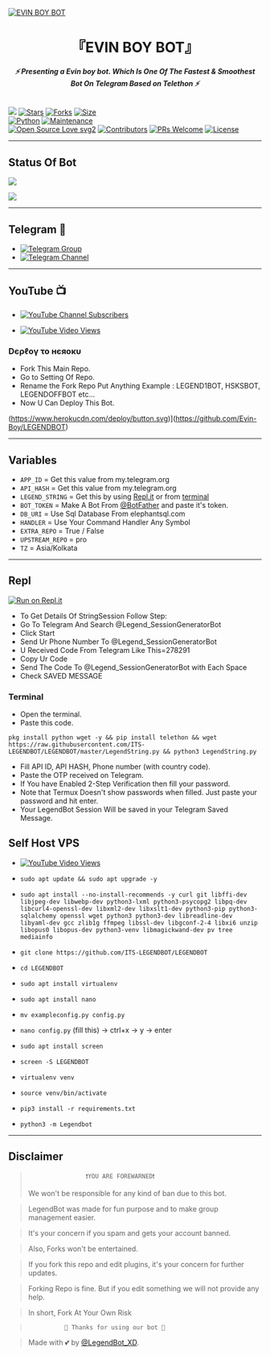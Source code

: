 [![EVIN BOY BOT](https://te.legra.ph/file/c35cac7ebaf41820cde0e.png)](https://github.com/Evin-Boy/LEGENDBOT)


<h1 align="center">
<b> 『EVIN BOY BOT』 </b>
</h1>

<h6 align="center">
  <b>⚡ Presenting a Evin boy bot. Which Is One Of The Fastest & Smoothest Bot On Telegram Based on Telethon ⚡</b>
</h6>


[![](https://img.shields.io/badge/LegendBot-v2.0-blue)](#)
[![Stars](https://img.shields.io/github/stars/Evin-Boy/LEGENDBOT?style=flat-square&color=yellow)](https://github.com/Evin-Boy/LEGENDBOT/stargazers)
[![Forks](https://img.shields.io/github/forks/Evin-Boy/LEGENDBOT?style=flat-square&color=orange)](https://github.com/Evin-Boy/LEGENDBOT/fork)
[![Size](https://img.shields.io/github/repo-size/Evin-Boy/LEGENDBOT?style=flat-square&color=green)](https://github.com/Evin-Boy/LEGENDBOT/)   
[![Python](https://img.shields.io/badge/Python-v3.10.2-blue)](https://www.python.org/)
[![Maintenance](https://img.shields.io/badge/Maintained%3F-yes-green.svg)](https://github.com/Evin-Boy/LEGENDBOT/graphs/commit-activity)   
[![Open Source Love svg2](https://badges.frapsoft.com/os/v2/open-source.svg?v=103)](https://github.com/LEGEND-AI/LEGENDBOT)
[![Contributors](https://img.shields.io/github/contributors/LEGEND-AI/LEGENDBOT?style=flat-square&color=green)](https://github.com/LEGEND-AI/LEGENDBOT/graphs/contributors)
[![PRs Welcome](https://img.shields.io/badge/PRs-welcome-brightgreen.svg?style=flat-square)](https://makeapullrequest.com)
[![License](https://img.shields.io/badge/License-AGPL-blue)](https://github.com/LEGEND-AI/LEGENDBOT/blob/main/LICENSE)   

------

## Status Of Bot 
<p align="left">
    <a href="https://github.com/Evin-Boy/LEGENDBOT/network/members"><img src="https://img.shields.io/github/forks/LEGEND-AI/LEGENDBOT?label=Forks&logoColor=Black&style=social"></a><p align="left"><a href="https://github.com/LEGEND-AI/LEGENDBOT/stargazers"><img src="https://img.shields.io/github/stars/LEGEND-AI/LEGENDBOT?logoColor=Blue&style=social"></a><p align="left"><a href="https://github.com/LEGEND-AI/LEGENDBOT"></a><p align="left"><a href="https://github.com/LEGEND-AI/LEGENDBOT?"></a>

------

## Telegram 🏪
- [![Telegram Group](https://img.shields.io/badge/Telegram-Group-brightgreen)](https://t.me/Legend_K_Userbot)
- [![Telegram Channel](https://img.shields.io/badge/Telegram-Channel-brightgreen)](https://t.me/Official_K_LegendBot)

------

## YouTube 📺
- [![YouTube Channel Subscribers](https://img.shields.io/youtube/channel/subscribers/UCvp8PY25PTRhFDZjLv3sVfg?style=social)](https://youtube.com/channel/UCvp8PY25PTRhFDZjLv3sVfg)

- [![YouTube Video Views](https://img.shields.io/youtube/views/CH_KO1wim2o?label=Tutorial+•+Heroku+•&style=social)](https://youtu.be/CH_KO1wim2o)

<h3> Dєρℓογ το нєяοκυ </h3>

- Fork This Main Repo.
- Go to Setting Of Repo.
- Rename the Fork Repo Put Anything Example : LEGEND1BOT, HSKSBOT, LEGENDOFFBOT etc...
- Now U Can Deploy This Bot.

(https://www.herokucdn.com/deploy/button.svg)](https://github.com/Evin-Boy/LEGENDBOT)

---------

## Variables

- `APP_ID`  =  Get this value from my.telegram.org
- `API_HASH`  =  Get this value from my.telegram.org
- `LEGEND_STRING`  =  Get this by using [Repl.it](#Repl) or from [terminal](#Terminal)
- `BOT_TOKEN`  =  Make A Bot From [@BotFather](https://t.me/botfather) and paste it's token.
- `DB_URI` = Use Sql Database  From elephantsql.com
- `HANDLER` = Use Your Command Handler Any Symbol
- `EXTRA_REPO` = True / False
- `UPSTREAM_REPO` = pro
- `TZ` = Asia/Kolkata 

------

## Repl

[![Run on Repl.it](https://replit.com/badge/github/LEGEND-AI/LEGENDBOT)](https://replit.com/@KrishnaJaiswal1/LEGENDBOT#main.py)

- To Get Details Of StringSession Follow Step: 
- Go To Telegram And Search @Legend_SessionGeneratorBot
- Click Start
- Send Ur Phone Number To @Legend_SessionGeneratorBot
- U Received Code From Telegram Like This=278291
- Copy Ur Code
- Send The Code To @Legend_SessionGeneratorBot with Each Space
- Check SAVED MESSAGE

### Terminal
- Open the terminal.
- Paste this code.

`pkg install python wget -y && pip install telethon && wget https://raw.githubusercontent.com/ITS-LEGENDBOT/LEGENDBOT/master/LegendString.py && python3 LegendString.py`
- Fill API ID, API HASH, Phone number (with country code).
- Paste the OTP received on Telegram.
- If You have Enabled 2-Step Verification then fill your password.
- Note that Termux Doesn't show passwords when filled. Just paste your password and hit enter.
- Your LegendBot Session Will be saved in your Telegram Saved Message.


## Self Host VPS

- [![YouTube Video Views](https://img.shields.io/youtube/views/DheBIuT1Fmg?label=Tutorial+•+SelfHost+•&style=social)](https://youtu.be/DheBIuT1Fmg)

- `sudo apt update && sudo apt upgrade -y`

- `sudo apt install --no-install-recommends -y curl git libffi-dev libjpeg-dev libwebp-dev python3-lxml python3-psycopg2 libpq-dev libcurl4-openssl-dev libxml2-dev libxslt1-dev python3-pip python3-sqlalchemy openssl wget python3 python3-dev libreadline-dev libyaml-dev gcc zlib1g ffmpeg libssl-dev libgconf-2-4 libxi6 unzip libopus0 libopus-dev python3-venv libmagickwand-dev pv tree mediainfo`

- `git clone https://github.com/ITS-LEGENDBOT/LEGENDBOT` 

- `cd LEGENDBOT`

- `sudo apt install virtualenv`

- `sudo apt install nano`

- `mv exampleconfig.py config.py`

- `nano config.py` (fill this) -> ctrl+x -> y -> enter

- `sudo apt install screen`

- `screen -S LEGENDBOT`

- `virtualenv venv`

- `source venv/bin/activate`

- `pip3 install -r requirements.txt`

- `python3 -m Legendbot`
 
------

## Disclaimer
  
>                     ❗YOU ARE FOREWARNED❗
> We won't be responsible for any kind of ban due to this bot.

> LegendBot was made for fun purpose and to make group management easier.

> It's your concern if you spam and gets your account banned.

> Also, Forks won't be entertained.

> If you fork this repo and edit plugins, it's your concern for further updates.

> Forking Repo is fine. But if you edit something we will not provide any help.

> In short, Fork At Your Own Risk    

>               💖 Thanks for using our bot 💖

</details>


> Made with 💕 by [@LegendBot_XD](https://t.me/LegendBot_XD).    
